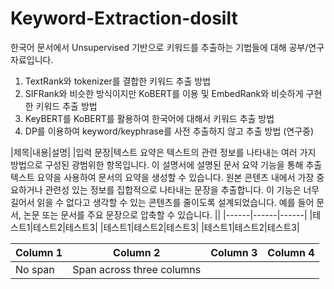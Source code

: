 # Keyword-Extraction-dosilt

한국어 문서에서 Unsupervised 기반으로 키워드를 추출하는 기법들에 대해 공부/연구 자료입니다.  

1. TextRank와 tokenizer를 결합한 키워드 추출 방법  
2. SIFRank와 비슷한 방식이지만 KoBERT를 이용 및 EmbedRank와 비슷하게 구현한 키워드 추출 방법  
3. KeyBERT를 KoBERT를 활용하여 한국어에 대해서 키워드 추출 방법  
4. DP를 이용하여 keyword/keyphrase를 사전 추출하지 않고 추출 방법 (연구중)

|제목|내용|설명|
|입력 문장|텍스트 요약은 텍스트의 관련 정보를 나타내는 여러 가지 방법으로 구성된 광범위한 항목입니다. 이 설명서에 설명된 문서 요약 기능을 통해 추출 텍스트 요약을 사용하여 문서의 요약을 생성할 수 있습니다. 원본 콘텐츠 내에서 가장 중요하거나 관련성 있는 정보를 집합적으로 나타내는 문장을 추출합니다. 이 기능은 너무 길어서 읽을 수 없다고 생각할 수 있는 콘텐츠를 줄이도록 설계되었습니다. 예를 들어 문서, 논문 또는 문서를 주요 문장으로 압축할 수 있습니다. ||
|------|------|------|
|테스트1|테스트2|테스트3|
|테스트1|테스트2|테스트3|
|테스트1|테스트2|테스트3|

| Column 1 | Column 2 | Column 3 | Column 4 |
| -------- | :------: | -------- | -------- |
| No span  | Span across three columns    |||
